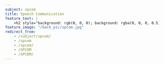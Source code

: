 ```yaml
---
subject: spcom
title: Speech Communication
feature_text: |
    <h2 style="background: rgb(0, 0, 0); background: rgba(0, 0, 0, 0.5); color: #f1f1f1; padding: 10px;">SPCOM</h2>
feature_image: "/back_pic/spcom.jpg"
redirect_from:
    - /subject/spcom/
    - /spcom
    - /spcom/
    - /SPCOM
    - /SPCOM/
---
```

